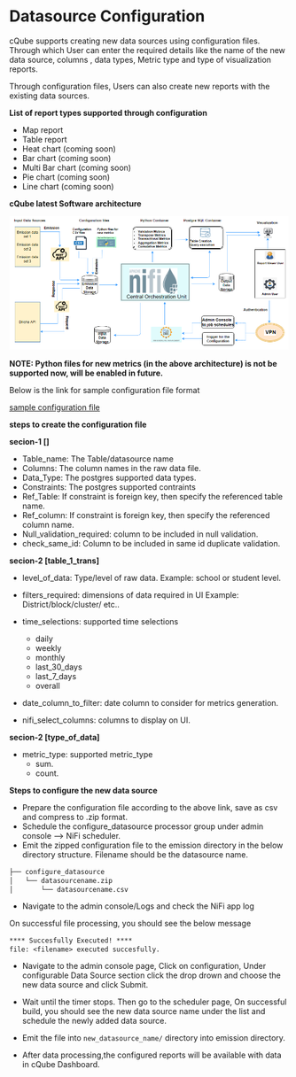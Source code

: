 # Datasource Configuration

cQube supports creating new data sources using configuration files. Through which User can enter the required details like the name of the new data source, columns , data types, Metric type and type of visualization reports. 

Through configuration files, Users can also create new reports with the existing data sources.

**List of report types supported through configuration**

- Map report
- Table report
- Heat chart (coming soon)
- Bar chart (coming soon)
- Multi Bar chart (coming soon)
- Pie chart (coming soon)
- Line chart (coming soon)


**cQube latest Software architecture**

![cQube latest software architecture](../.gitbook/assets/cQube_architecture_latest.png)

**NOTE: Python files for new metrics (in the above architecture) is not be supported now, will be enabled in future.**


Below is the link for sample configuration file format

[sample configuration file](https://github.com/Sunbird-cQube/community/blob/master/use/textbook_distribution.csv)



**steps to create the configuration file**

**secion-1 []**
- Table_name: The Table/datasource name
- Columns: The column names in the raw data file.
- Data_Type:  The postgres supported data types.
- Constraints: The postgres supported contraints
- Ref_Table: If constraint is foreign key, then specify the referenced table name.
- Ref_column: If constraint is foreign key, then specify the referenced column name.
- Null_validation_required: column to be included in null validation.
- check_same_id:  Column to be included in same id duplicate validation.

**secion-2 [table_1_trans]**

- level_of_data: Type/level of raw data. Example: school or student level.

- filters_required: dimensions of data required in UI
 Example: District/block/cluster/ etc..

- time_selections: supported time selections
    - daily
    - weekly
    - monthly
    - last_30_days
    - last_7_days
    - overall

- date_column_to_filter: date column to consider for metrics generation.
- nifi_select_columns: columns to display on UI.

**secion-2 [type_of_data]**

- metric_type: supported metric_type
    - sum.
    - count.



**Steps to configure the new data source**
- Prepare the configuration file according to the above link, save as csv and compress to .zip format.
- Schedule the configure_datasource processor group under admin console --> NiFi scheduler.
- Emit the zipped configuration file to the emission directory  in the below directory structure.
Filename should be the datasource name.
```text
├── configure_datasource
│   └── datasourcename.zip
│       └── datasourcename.csv
```
- Navigate to the admin console/Logs and check the NiFi app log

On successful file processing, you should see the below message 
 ```
 **** Succesfully Executed! ****
 file: <filename> executed succesfully.
```
- Navigate to the admin console page, Click on configuration, Under configurable Data Source section
click the drop drown and choose the new data source and click Submit.

- Wait until the timer stops. Then go to the scheduler page, On successful build, you should see the new data source name under the list and schedule the newly added data source.

- Emit the file into ```new_datasource_name/```  directory into emission directory.
- After data processing,the configured reports will be available with data in cQube Dashboard.
